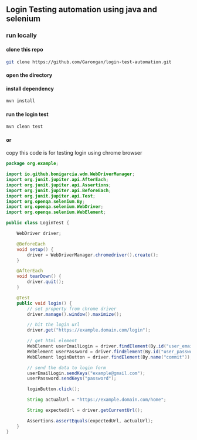 ## Login Testing automation using java and selenium

### run locally

#### clone this repo

```bash
git clone https://github.com/Garongan/login-test-automation.git
```

#### open the directory

#### install dependency

```bash
mvn install
```

#### run the login test

```bash
mvn clean test
```

#### or

copy this code is for testing login using chrome browser

```java
package org.example;

import io.github.bonigarcia.wdm.WebDriverManager;
import org.junit.jupiter.api.AfterEach;
import org.junit.jupiter.api.Assertions;
import org.junit.jupiter.api.BeforeEach;
import org.junit.jupiter.api.Test;
import org.openqa.selenium.By;
import org.openqa.selenium.WebDriver;
import org.openqa.selenium.WebElement;

public class LoginTest {

    WebDriver driver;

    @BeforeEach
    void setup() {
        driver = WebDriverManager.chromedriver().create();
    }

    @AfterEach
    void tearDown() {
        driver.quit();
    }

    @Test
    public void login() {
        // set property from chrome driver
        driver.manage().window().maximize();

        // hit the login url
        driver.get("https://example.domain.com/login");

        // get html element
        WebElement userEmailLogin = driver.findElement(By.id("user_email_Login"));
        WebElement userPassword = driver.findElement(By.id("user_password"));
        WebElement loginButton = driver.findElement(By.name("commit"));

        // send the data to login form
        userEmailLogin.sendKeys("example@gmail.com");
        userPassword.sendKeys("password");

        loginButton.click();

        String actualUrl = "https://example.domain.com/home";

        String expectedUrl = driver.getCurrentUrl();

        Assertions.assertEquals(expectedUrl, actualUrl);
    }
}
```